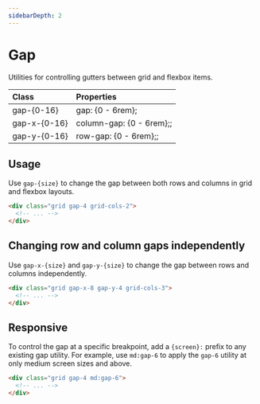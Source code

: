```yaml
---
sidebarDepth: 2
---
```


# Gap

Utilities for controlling gutters between grid and flexbox items.

| Class        | Properties        |
| :----------- | :---------------- |
| gap-{0-16}   | gap: {0 - 6rem}; |
| gap-x-{0-16} | column-gap: {0 - 6rem};; |
| gap-y-{0-16} | row-gap: {0 - 6rem};;    |

## Usage

Use `gap-{size}` to change the gap between both rows and columns in grid and flexbox layouts.

```html
<div class="grid gap-4 grid-cols-2">
  <!-- ... -->
</div>
```

## Changing row and column gaps independently

Use `gap-x-{size}` and `gap-y-{size}` to change the gap between rows and columns independently.

```html
<div class="grid gap-x-8 gap-y-4 grid-cols-3">
  <!-- ... -->
</div>
```

## Responsive

To control the gap at a specific breakpoint, add a `{screen}:` prefix to any existing gap utility. For example, use `md:gap-6` to apply the `gap-6` utility at only medium screen sizes and above.

```html
<div class="grid gap-4 md:gap-6">
  <!-- ... -->
</div>
```

